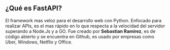 ## ¿Qué es FastAPI?

El framework mas veloz para el desarrollo web con Python. Enfocado para realizar APIs, es el mas rápido en lo que respecta a la velocidad del servidor superando a Node.Js y a GO. Fue creado por **Sebastian Ramirez**, es de código abierto y se encuentra en Github, es usado por empresas como Uber, Windows, Netflix y Office.
